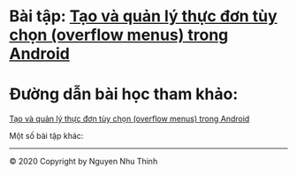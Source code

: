 # Bài tập: <a href="https://github.com/nguyennhuthinh14/taothucdon">Tạo và quản lý thực đơn tùy chọn (overflow menus) trong Android</a>
# Đường dẫn bài học tham khảo:
<a href="https://ngocminhtran.com/2018/10/27/tao-va-quan-ly-thuc-don-tuy-chon-overflow-menus-trong-android/">Tạo và quản lý thực đơn tùy chọn (overflow menus) trong Android</a>

Một số bài tập khác:
***



© 2020 Copyright by Nguyen Nhu Thinh
